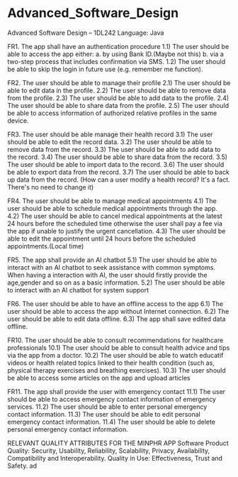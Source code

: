 # Advanced_Software_Design
Advanced Software Design – 1DL242 
Language: Java

FR1. The app shall have an authentication procedure
1.1) The user should be able to access the app either:
a. by using Bank ID.(Maybe not this)
b. via a two-step process that includes confirmation via SMS.
1.2) The user should be able to skip the login in future use (e.g. remember me function).

FR2. The user should be able to manage their profile
2.1) The user should be able to edit data in the profile.
2.2) The user should be able to remove data from the profile.
2.3) The user should be able to add data to the profile.
2.4) The user should be able to share data from the profile.
2.5) The user should be able to access information of authorized relative profiles in the same  device.

FR3. The user should be able manage their health record
3.1) The user should be able to edit the record data.
3.2) The user should be able to remove data from the record.
3.3) The user should be able to add data to the record.
3.4) The user should be able to share data from the record.
3.5) The user should be able to import data to the record.
3.6) The user should be able to export data from the record.
3.7) The user should be able to back up data from the record. (How can a user modify a health record? It's a fact. There's no need to change it)

FR4. The user should be able to manage medical appointments
4.1) The user should be able to schedule medical appointments through the app.
4.2) The user should be able to cancel medical appointments at the latest 24 hours before the scheduled time otherwise the user shall pay a fee via the app if unable to justify the  urgent cancellation.
4.3) The user should be able to edit the appointment until 24 hours before the scheduled  appointments.(Local time)

FR5. The app shall provide an AI chatbot
5.1) The user should be able to interact with an AI chatbot to seek assistance with common  symptoms. When having a interaction with AI, the user should firstly provide the age,gender and so on as a basic information.
5.2) The user should be able to interact with an AI chatbot for system support

FR6. The user should be able to have an offline access to the app
6.1) The user should be able to access the app without Internet connection.
6.2) The user should be able to edit data offline.
6.3) The app shall save edited data offline.

FR10. The user should be able to consult recommendations for healthcare professionals
10.1) The user should be able to consult health advice and tips via the app from a doctor.
10.2) The user should be able to watch educatif videos or health related topics linked to their  health condition (such as, physical therapy exercises and breathing exercises).
10.3) The user should be able to access some articles on the app and upload articles

FR11. The app shall provide the user with emergency contact
11.1) The user should be able to access emergency contact information of emergency  services.
11.2) The user should be able to enter personal emergency contact information.
11.3) The user should be able to edit personal emergency contact information.
11.4) The user should be able to delete personal emergency contact information.

RELEVANT QUALITY ATTRIBUTES FOR THE MINPHR APP
Software Product Quality: Security, Usability, Reliability, Scalability, Privacy, Availability,  Compatibility and Interoperability.
Quality in Use: Effectiveness, Trust and Safety.
ad
